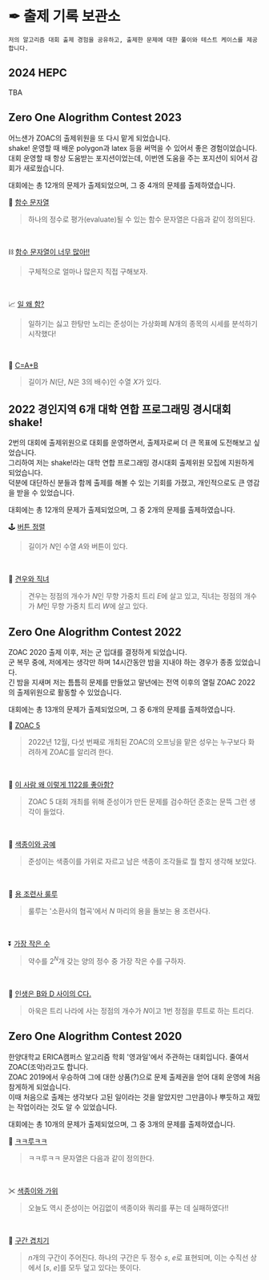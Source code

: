 # ✒ 출제 기록 보관소

```
저의 알고리즘 대회 출제 경험을 공유하고, 출제한 문제에 대한 풀이와 테스트 케이스를 제공합니다.
```

## 2024 HEPC

TBA

## Zero One Alogrithm Contest 2023

어느샌가 ZOAC의 출제위원을 또 다시 맡게 되었습니다.  
shake! 운영할 때 배운 polygon과 latex 등을 써먹을 수 있어서 좋은 경험이었습니다.  
대회 운영할 때 항상 도움받는 포지션이었는데, 이번엔 도움을 주는 포지션이 되어서 감회가 새로웠습니다.  

대회에는 총 12개의 문제가 출제되었으며, 그 중 4개의 문제를 출제하였습니다.

🔗 [함수 문자열](https://github.com/rasauq1122/ProblemAuthor/tree/master/%ED%95%A8%EC%88%98%20%EB%AC%B8%EC%9E%90%EC%97%B4)
> 하나의 정수로 평가(evaluate)될 수 있는 함수 문자열은 다음과 같이 정의된다.

<br>

⛓ [함수 문자열이 너무 많아!!](https://github.com/rasauq1122/ProblemAuthor/tree/master/%ED%95%A8%EC%88%98%20%EB%AC%B8%EC%9E%90%EC%97%B4%EC%9D%B4%20%EB%84%88%EB%AC%B4%20%EB%A7%8E%EC%95%84!!)
> 구체적으로 얼마나 많은지 직접 구해보자.

<br>

📈 [일 왜 함?](https://github.com/rasauq1122/ProblemAuthor/tree/master/%EC%9D%BC%20%EC%99%9C%20%ED%95%A8)
> 일하기는 싫고 한탕만 노리는 준성이는 가상화폐 $N$개의 종목의 시세를 분석하기 시작했다!

<br>

🧮 [C=A+B](https://github.com/rasauq1122/ProblemAuthor/tree/master/C%3DA%2BB)
> 길이가 $N$(단, $N$은 $3$의 배수)인 수열 $X$가 있다.


## 2022 경인지역 6개 대학 연합 프로그래밍 경시대회 shake!

2번의 대회에 출제위원으로 대회를 운영하면서, 출제자로써 더 큰 목표에 도전해보고 싶었습니다.  
그리하여 저는 shake!라는 대학 연합 프로그래밍 경시대회 출제위원 모집에 지원하게 되었습니다.  
덕분에 대단하신 분들과 함께 출제를 해볼 수 있는 기회를 가졌고, 개인적으로도 큰 영감을 받을 수 있었습니다.  
  
대회에는 총 12개의 문제가 출제되었으며, 그 중 2개의 문제를 출제하였습니다.

🕹 [버튼 정렬](https://github.com/rasauq1122/ProblemAuthor/tree/master/%EB%B2%84%ED%8A%BC%20%EC%A0%95%EB%A0%AC)
> 길이가 $N$인 수열 $A$와 버튼이 있다.

<br>

💑 [견우와 직녀](https://github.com/rasauq1122/ProblemAuthor/tree/master/%EA%B2%AC%EC%9A%B0%EC%99%80%20%EC%A7%81%EB%85%80)
> 견우는 정점의 개수가 $N$인 무향 가중치 트리 $E$에 살고 있고, 직녀는 정점의 개수가 $M$인 무향 가중치 트리 $W$에 살고 있다.

## Zero One Alogrithm Contest 2022

ZOAC 2020 출제 이후, 저는 군 입대를 결정하게 되었습니다.  
군 복무 중에, 저에게는 생각만 하며 14시간동안 밤을 지내야 하는 경우가 종종 있었습니다.  
긴 밤을 지새며 저는 틈틈히 문제를 만들었고 말년에는 전역 이후의 열릴 ZOAC 2022의 출제위원으로 활동할 수 있었습니다.  
  
대회에는 총 13개의 문제가 출제되었으며, 그 중 6개의 문제를 출제하였습니다.

📢 [ZOAC 5](https://github.com/rasauq1122/ProblemAuthor/tree/master/ZOAC%205)
> 2022년 12월, 다섯 번째로 개최된 ZOAC의 오프닝을 맡은 성우는 누구보다 화려하게 ZOAC를 알리려 한다.

<br>

🤔 [이 사람 왜 이렇게 1122를 좋아함?](https://github.com/rasauq1122/ProblemAuthor/tree/master/%EC%9D%B4%20%EC%82%AC%EB%9E%8C%20%EC%99%9C%20%EC%9D%B4%EB%A0%87%EA%B2%8C%201122%EB%A5%BC%20%EC%A2%8B%EC%95%84%ED%95%A8)
> ZOAC 5 대회 개최를 위해 준성이가 만든 문제를 검수하던 준호는 문뜩 그런 생각이 들었다.

<br>

🧵 [색종이와 공예](https://github.com/rasauq1122/ProblemAuthor/tree/master/%EC%83%89%EC%A2%85%EC%9D%B4%EC%99%80%20%EA%B3%B5%EC%98%88)
> 준성이는 색종이를 가위로 자르고 남은 색종이 조각들로 뭘 할지 생각해 보았다.

<br>

🐲 [용 조련사 룰루](https://github.com/rasauq1122/ProblemAuthor/tree/master/%EC%9A%A9%20%EC%A1%B0%EB%A0%A8%EC%82%AC%20%EB%A3%B0%EB%A3%A8)
> 룰루는 '소환사의 협곡'에서 $N$ 마리의 용을 돌보는 용 조련사다.

<br>

⏬ [가장 작은 수](https://github.com/rasauq1122/ProblemAuthor/tree/master/%EA%B0%80%EC%9E%A5%20%EC%9E%91%EC%9D%80%20%EC%88%98)
> 약수를 $2^N$개 갖는 양의 정수 중 가장 작은 수를 구하자.

<br>

💪 [인생은 B와 D 사이의 C다.](https://github.com/rasauq1122/ProblemAuthor/tree/master/%EC%9D%B8%EC%83%9D%EC%9D%80%20B%EC%99%80%20D%20%EC%82%AC%EC%9D%B4%EC%9D%98%20C%EB%8B%A4)
> 아욱은 트리 나라에 사는 정점의 개수가 $N$이고 $1$번 정점을 루트로 하는 트리다. 

## Zero One Alogrithm Contest 2020

한양대학교 ERICA캠퍼스 알고리즘 학회 '영과일'에서 주관하는 대회입니다. 줄여서 ZOAC(조악)라고도 합니다.  
ZOAC 2019에서 우승하여 그에 대한 상품(?)으로 문제 출제권을 얻어 대회 운영에 처음 참게하게 되었습니다.  
이때 처음으로 출제는 생각보다 고된 일이라는 것을 알았지만 그만큼이나 뿌듯하고 재밌는 작업이라는 것도 알 수 있었습니다.  
  
대회에는 총 10개의 문제가 출제되었으며, 그 중 3개의 문제를 출제하였습니다. 


🤭 [ㅋㅋ루ㅋㅋ](https://github.com/rasauq1122/ProblemAuthor/tree/master/%E3%85%8B%E3%85%8B%EB%A3%A8%E3%85%8B%E3%85%8B)
> ㅋㅋ루ㅋㅋ 문자열은 다음과 같이 정의한다.

<br>

✂ [색종이와 가위](https://github.com/rasauq1122/ProblemAuthor/tree/master/%EC%83%89%EC%A2%85%EC%9D%B4%EC%99%80%20%EA%B0%80%EC%9C%84)
> 오늘도 역시 준성이는 어김없이 색종이와 쿼리를 푸는 데 실패하였다!! 

<br>

🚧 [구간 겹치기](https://github.com/rasauq1122/ProblemAuthor/tree/master/%E3%85%8B%E3%85%8B%EB%A3%A8%E3%85%8B%E3%85%8B)
> *n*개의 구간이 주어진다. 하나의 구간은 두 정수 *s*, *e*로 표현되며, 이는 수직선 상에서 [*s*, *e*]를 모두 덮고 있다는 뜻이다.
